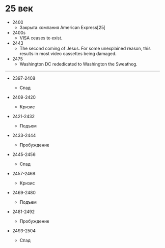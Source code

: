 # 25 век

*   2400
    *   Закрыта компания American Express[25]
*   2400s
    *   VISA ceases to exist.
*   2443
    *   The second coming of Jesus. For some unexplained reason, this results
        in most video cassettes being damaged.
*   2475
    *   Washington DC rededicated to Washington the Sweathog.

----

*   2397-2408
    *   Спад
*   2409-2420
    *   Кризис

*   2421-2432
    *   Подъем
*   2433-2444
    *   Пробуждение
*   2445-2456
    *   Спад
*   2457-2468
    *   Кризис

*   2469-2480
    *   Подъем
*   2481-2492
    *   Пробуждение
*   2493-2504
    *   Спад
